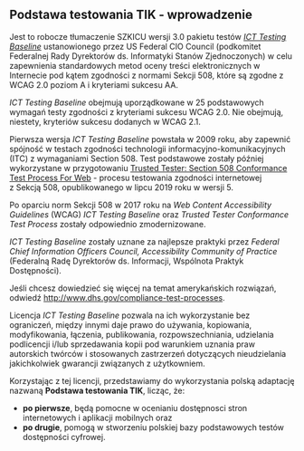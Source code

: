 ## Podstawa testowania TIK - wprowadzenie

Jest to robocze tłumaczenie SZKICU wersji 3.0 pakietu testów [*ICT Testing Baseline*](https://section508coordinators.github.io/ICTTestingBaseline/) ustanowionego przez US Federal CIO Council (podkomitet Federalnej Rady Dyrektorów ds. Informatyki Stanów Zjednoczonych) w celu zapewnienia standardowych metod oceny treści elektronicznych w Internecie pod kątem zgodności z normami Sekcji 508, które są zgodne z WCAG 2.0 poziom A i kryteriami sukcesu AA.

*ICT Testing Baseline* obejmują uporządkowane w 25 podstawowych wymagań testy zgodności z kryteriami sukcesu WCAG 2.0. Nie obejmują, niestety, kryteriów sukcesu dodanych w WCAG 2.1. 

Pierwsza wersja *ICT Testing Baseline* powstała w 2009 roku, aby zapewnić spójność w testach zgodności technologii informacyjno-komunikacyjnych (ITC) z&nbsp;wymaganiami Section 508. Test podstawowe zostały później wykorzystane w&nbsp;przygotowaniu [Trusted Tester: Section 508 Conformance Test Process For Web](https://section508coordinators.github.io/TrustedTester/) - procesu testowania zgodności internetowej z&nbsp;Sekcją 508, opublikowanego w&nbsp;lipcu 2019 roku w&nbsp;wersji&nbsp;5.

Po oparciu norm Sekcji 508 w 2017 roku na *Web Content Accessibility Guidelines* (WCAG) *ICT Testing Baseline* oraz *Trusted Tester Conformance Test Process* zostały odpowiednio zmodernizowane.

*ICT Testing Baseline* zostały uznane za najlepsze praktyki przez *Federal Chief Information Officers Council, Accessibility Community of Practice* (Federalną Radę Dyrektorów ds. Informacji, Wspólnota Praktyk Dostępności).

Jeśli chcesz dowiedzieć się więcej na temat amerykańskich rozwiązań, odwiedź <http://www.dhs.gov/compliance-test-processes>.

Licencja *ICT Testing Baseline* pozwala na ich wykorzystanie bez ograniczeń, między innymi daje prawo do używania, kopiowania, modyfikowania, łączenia, publikowania, rozpowszechniania, udzielania podlicencji i/lub sprzedawania kopii pod warunkiem uznania praw autorskich twórców i stosowanych zastrzerzeń dotyczących nieudzielania jakichkolwiek gwarancji związanych z użytkowniem.

Korzystając z tej licencji, przedstawiamy do wykorzystania polską adaptację nazwaną **Podstawa testowania TIK**, licząc, że:

- **po pierwsze**, będą pomocne w ocenianiu dostępnosci stron internetowych i aplikacji mobilnych oraz
- **po drugie**, pomogą w stworzeniu polskiej bazy podstawowych testów dostępności cyfrowej.


